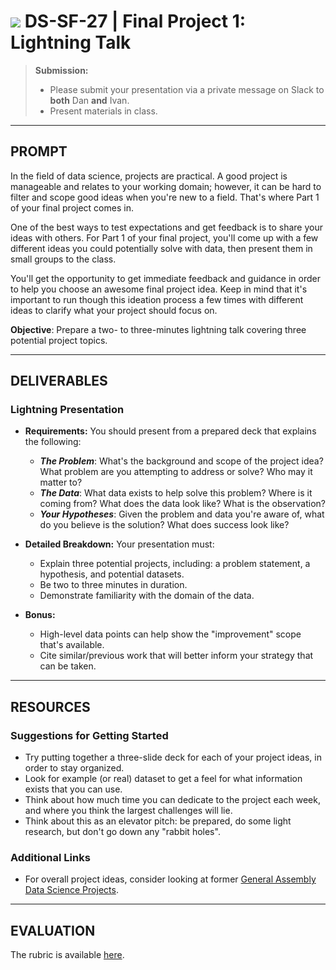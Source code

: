 # ![](https://ga-dash.s3.amazonaws.com/production/assets/logo-9f88ae6c9c3871690e33280fcf557f33.png) DS-SF-27 | Final Project 1: Lightning Talk

> **Submission:**
>
> - Please submit your presentation via a private message on Slack to **both** Dan **and** Ivan.
> - Present materials in class.

---

## PROMPT

In the field of data science, projects are practical.  A good project is manageable and relates to your working domain; however, it can be hard to filter and scope good ideas when you're new to a field.  That's where Part 1 of your final project comes in.

One of the best ways to test expectations and get feedback is to share your ideas with others.  For Part 1 of your final project, you'll come up with a few different ideas you could potentially solve with data, then present them in small groups to the class.

You'll get the opportunity to get immediate feedback and guidance in order to help you choose an awesome final project idea.  Keep in mind that it's important to run though this ideation process a few times with different ideas to clarify what your project should focus on.

**Objective**: Prepare a two- to three-minutes lightning talk covering three potential project topics.

---

## DELIVERABLES

### Lightning Presentation

- **Requirements:** You should present from a prepared deck that explains the following:
  - ___The Problem___: What's the background and scope of the project idea?  What problem are you attempting to address or solve?  Who may it matter to?
  - ___The Data___: What data exists to help solve this problem?  Where is it coming from?  What does the data look like?  What is the observation?
  - ___Your Hypotheses___: Given the problem and data you're aware of, what do you believe is the solution?  What does success look like?

- **Detailed Breakdown:** Your presentation must:
  - Explain three potential projects, including: a problem statement, a hypothesis, and potential datasets.
  - Be two to three minutes in duration.
  - Demonstrate familiarity with the domain of the data.

- **Bonus:**
  - High-level data points can help show the "improvement" scope that's available.
  - Cite similar/previous work that will better inform your strategy that can be taken.

---

## RESOURCES

### Suggestions for Getting Started

- Try putting together a three-slide deck for each of your project ideas, in order to stay organized.
- Look for example (or real) dataset to get a feel for what information exists that you can use.
- Think about how much time you can dedicate to the project each week, and where you think the largest challenges will lie.
- Think about this as an elevator pitch: be prepared, do some light research, but don't go down any "rabbit holes".

### Additional Links

- For overall project ideas, consider looking at former [General Assembly Data Science Projects](https://gallery.generalassemb.ly/DS).

---

## EVALUATION

The rubric is available [here](https://docs.google.com/spreadsheets/d/1uzIYXV-A5Zcy84L68ZQ7lQm6kJSz4Txkv4sDZ9dvJ0k/edit#gid=1573999595).
